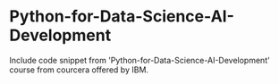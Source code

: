 # Python-for-Data-Science-AI-Development
Include code snippet from 'Python-for-Data-Science-AI-Development' course from courcera offered by IBM.              
